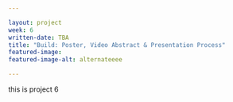 ```yaml
---

layout: project
week: 6
written-date: TBA
title: "Build: Poster, Video Abstract & Presentation Process"
featured-image: 
featured-image-alt: alternateeee

---
```


this is project 6